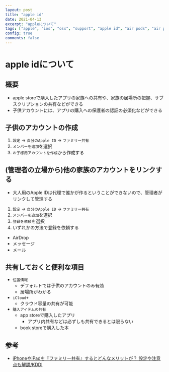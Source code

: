 ```yaml
---
layout: post
title: "apple id"
date: 2021-04-13
excerpt: "appleについて"
tags: ["apple", "ios", "osx", "support", "apple id", "air pods", "air pods max", "airtag"]
config: true
comments: false
---
```



# apple idについて

## 概要
 - apple storeで購入したアプリの家族への共有や、家族の居場所の把握、サブスクリプションの共有などができる
 - 子供アカウントには、アプリの購入への保護者の認証の必須化などができる

## 子供のアカウントの作成
 1. `設定` -> `自分のApple ID` -> `ファミリー共有`
 2. `メンバーを追加`を選択
 3. `お子様用アカウントを作成`から作成する

## (管理者の立場から)他の家族のアカウントをリンクする
 - 大人用のApple IDは代理で誰かが作るということができないので、管理者がリンクして管理する

 1. `設定` -> `自分のApple ID` -> `ファミリー共有`
 2. `メンバーを追加`を選択
 3. `登録を依頼`を選択
 4. いずれかの方法で登録を依頼する
   - AirDrop
   - メッセージ
   - メール

## 共有しておくと便利な項目
 - `位置情報`
   - デフォルトでは子供のアカウントのみ有効
   - 居場所がわかる
 - `iCloud+`
   - クラウド容量の共有が可能
 - `購入アイテムの共有`
   - app storeで購入したアプリ
     - アプリ内共有などは必ずしも共有できるとは限らない
   - book storeで購入した本

## 参考
 - [iPhoneやiPadを『ファミリー共有』するとどんなメリットが？ 設定や注意点も解説/KDDI](https://time-space.kddi.com/mobile/20190510/2650)

